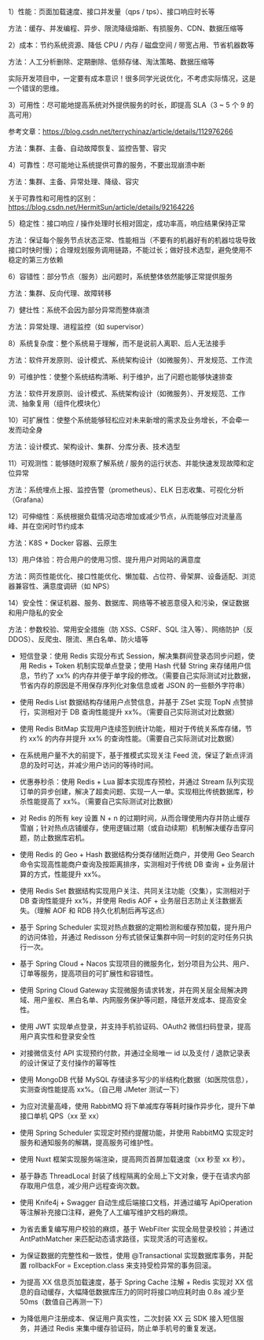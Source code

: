 1）性能：页面加载速度、接口并发量（qps / tps）、接口响应时长等

方法：缓存、并发编程、异步、限流降级熔断、有损服务、CDN、数据压缩等

2）成本：节约系统资源、降低 CPU / 内存 / 磁盘空间 / 带宽占用、节省机器数等

方法：人工分析删除、定期删除、低频存储、淘汰策略、数据压缩等

实际开发项目中，一定要有成本意识！很多同学光说优化，不考虑实际情况，这是一个错误的思维。

3）可用性：尽可能地提高系统对外提供服务的时长，即提高 SLA（3 ~ 5 个 9 的高可用）

参考文章：https://blog.csdn.net/terrychinaz/article/details/112976266

方法：集群、主备、自动故障恢复、监控告警、容灾

4）可靠性：尽可能地让系统提供可靠的服务，不要出现崩溃中断

方法：集群、主备、异常处理、降级、容灾

关于可靠性和可用性的区别：https://blog.csdn.net/HermitSun/article/details/92164226

5）稳定性：接口响应 / 操作处理时长相对固定，成功率高，响应结果保持正常

方法：保证每个服务节点状态正常、性能相当（不要有的机器好有的机器垃圾导致接口时快时慢）；合理规划服务调用链路，不能过长；做好技术选型，避免使用不稳定的第三方依赖

6）容错性：部分节点（服务）出问题时，系统整体依然能够正常提供服务

方法：集群、反向代理、故障转移

7）健壮性：系统不会因为部分异常而整体崩溃

方法：异常处理、进程监控（如 supervisor）

8）系统复杂度：整个系统易于理解，而不是说前人离职、后人无法接手

方法：软件开发原则、设计模式、系统架构设计（如微服务）、开发规范、工作流

9）可维护性：使整个系统结构清晰、利于维护，出了问题也能够快速排查

方法：软件开发原则、设计模式、系统架构设计（如微服务）、开发规范、工作流、抽象复用（组件化模块化）

10）可扩展性：使整个系统能够轻松应对未来新增的需求及业务增长，不会牵一发而动全身

方法：设计模式、架构设计、集群、分库分表、技术选型

11）可观测性：能够随时观察了解系统 / 服务的运行状态、并能快速发现故障和定位异常

方法：系统埋点上报、监控告警（prometheus）、ELK 日志收集、可视化分析（Grafana）

12）可伸缩性：系统根据负载情况动态增加或减少节点，从而能够应对流量高峰、并在空闲时节约成本

方法：K8S + Docker 容器、云原生

13）用户体验：符合用户的使用习惯、提升用户对网站的满意度

方法：网页性能优化、接口性能优化、懒加载、占位符、骨架屏、设备适配、浏览器兼容性、满意度调研（如 NPS）

14）安全性：保证机器、服务、数据库、网络等不被恶意侵入和污染，保证数据和用户隐私的安全

方法：参数校验、常用安全措施（防 XSS、CSRF、SQL 注入等）、网络防护（反 DDOS）、反爬虫、限流、黑白名单、防火墙等



- 短信登录：使用 Redis 实现分布式 Session，解决集群间登录态同步问题，使用 Redis + Token 机制实现单点登录；使用 Hash 代替 String 来存储用户信息，节约了 xx% 的内存并便于单字段的修改。（需要自己实际测试对比数据，节省内存的原因是不用保存序列化对象信息或者 JSON 的一些额外字符串）

- 使用 Redis List 数据结构存储用户点赞信息，并基于 ZSet 实现 TopN 点赞排行，实测相对于 DB 查询性能提升 xx%。（需要自己实际测试对比数据）

- 使用 Redis BitMap 实现用户连续签到统计功能，相对于传统关系库存储，节约 xx% 的内存并提升 xx% 的查询性能。（需要自己实际测试对比数据）

- 在系统用户量不大的前提下，基于推模式实现关注 Feed 流，保证了新点评消息的及时可达，并减少用户访问的等待时间。

- 优惠券秒杀：使用 Redis + Lua 脚本实现库存预检，并通过 Stream 队列实现订单的异步创建，解决了超卖问题、实现一人一单。实现相比传统数据库，秒杀性能提高了 xx%。（需要自己实际测试对比数据）

- 对 Redis 的所有 key 设置 N + n 的过期时间，从而合理使用内存并防止缓存雪崩；针对热点店铺缓存，使用逻辑过期（或自动续期）机制解决缓存击穿问题，防止数据库宕机。

- 使用 Redis 的 Geo + Hash 数据结构分类存储附近商户，并使用 Geo Search 命令实现高性能商户查询及按距离排序，实测相对于传统 DB 查询 + 业务层计算的方式，性能提升 xx%。

- 使用 Redis Set 数据结构实现用户关注、共同关注功能（交集），实测相对于 DB 查询性能提升 xx%，并使用 Redis AOF + 业务层日志防止关注数据丢失。（理解 AOF 和 RDB 持久化机制后再写这点）

- 基于 Spring Scheduler 实现对热点数据的定期检测和缓存预加载，提升用户的访问体验，并通过 Redisson 分布式锁保证集群中同一时刻的定时任务只执行一次。

- 基于 Spring Cloud + Nacos 实现项目的微服务化，划分项目为公共、用户、订单等服务，提高项目的可扩展性和容错性。

- 使用 Spring Cloud Gateway 实现微服务请求转发，并在网关层全局解决跨域、用户鉴权、黑白名单、内网服务保护等问题，降低开发成本、提高安全性。

- 使用 JWT 实现单点登录，并支持手机验证码、OAuth2 微信扫码登录，提高用户真实性和登录安全性

- 对接微信支付 API 实现预约付款，并通过全局唯一 id 以及支付 / 退款记录表的设计保证了支付操作的幂等性

- 使用 MongoDB 代替 MySQL 存储读多写少的半结构化数据（如医院信息），实测查询性能提高 xx%。（自己用 JMeter 测试一下）

- 为应对流量高峰，使用 RabbitMQ 将下单减库存等耗时操作异步化，提升下单接口单机 QPS（xx 至 xx）

- 使用 Spring Scheduler 实现定时预约提醒功能，并使用 RabbitMQ 实现定时服务和通知服务的解耦，提高服务可维护性。

- 使用 Nuxt 框架实现服务端渲染，提高网页首屏加载速度（xx 秒至 xx 秒）。

- 基于静态 ThreadLocal 封装了线程隔离的全局上下文对象，便于在请求内部存取用户信息，减少用户远程查询次数。

- 使用 Knife4j + Swagger 自动生成后端接口文档，并通过编写 ApiOperation 等注解补充接口注释，避免了人工编写维护文档的麻烦。

- 为省去重复编写用户校验的麻烦，基于 WebFilter 实现全局登录校验；并通过 AntPathMatcher 来匹配动态请求路径，实现灵活的可选鉴权。

- 为保证数据的完整性和一致性，使用 @Transactional 实现数据库事务，并配置 rollbackFor = Exception.class 来支持受检异常的事务回滚。

- 为提高 XX 信息页加载速度，基于 Spring Cache 注解 + Redis 实现对 XX 信息的自动缓存，大幅降低数据库压力的同时将接口响应耗时由 0.8s 减少至 50ms（数值自己再测一下）

- 为降低用户注册成本、保证用户真实性，二次封装 XX 云 SDK 接入短信服务，并通过 Redis 来集中缓存验证码，防止单手机号的重复发送。



